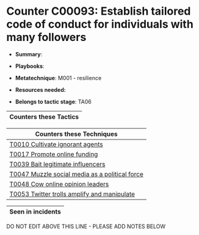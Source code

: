 # Counter C00093: Establish tailored code of conduct for individuals with many followers

* **Summary**: 

* **Playbooks**: 

* **Metatechnique**: M001 - resilience

* **Resources needed:** 

* **Belongs to tactic stage**: TA06


| Counters these Tactics |
| ---------------------- |



| Counters these Techniques |
| ------------------------- |
| [T0010 Cultivate ignorant agents](../techniques/T0010.md) |
| [T0017 Promote online funding](../techniques/T0017.md) |
| [T0039 Bait legitimate influencers](../techniques/T0039.md) |
| [T0047 Muzzle social media as a political force](../techniques/T0047.md) |
| [T0048 Cow online opinion leaders](../techniques/T0048.md) |
| [T0053 Twitter trolls amplify and manipulate](../techniques/T0053.md) |



| Seen in incidents |
| ----------------- |


DO NOT EDIT ABOVE THIS LINE - PLEASE ADD NOTES BELOW